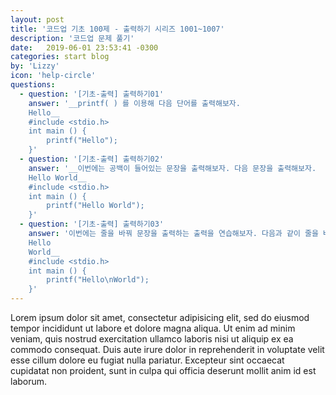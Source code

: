 ```yaml
---
layout: post
title: '코드업 기초 100제 - 출력하기 시리즈 1001~1007'
description: '코드업 문제 풀기'
date:   2019-06-01 23:53:41 -0300
categories: start blog
by: 'Lizzy'
icon: 'help-circle'
questions:
  - question: '[기초-출력] 출력하기01'
    answer: '__printf( ) 를 이용해 다음 단어를 출력해보자.  
    Hello__
    #include <stdio.h>
    int main () {
        printf("Hello");
    }'
  - question: '[기초-출력] 출력하기02'
    answer: '__이번에는 공백이 들어있는 문장을 출력해보자. 다음 문장을 출력해보자. 
    Hello World__
    #include <stdio.h>
    int main () {
        printf("Hello World");
    }'
  - question: '[기초-출력] 출력하기03'
    answer: '이번에는 줄을 바꿔 문장을 출력하는 출력을 연습해보자. 다음과 같이 줄을 바꿔 출력 해야한다.
    Hello
    World__
    #include <stdio.h>
    int main () {
        printf("Hello\nWorld");
    }'
---
```


Lorem ipsum dolor sit amet, consectetur adipisicing elit, sed do eiusmod tempor incididunt ut labore et dolore magna aliqua. Ut enim ad minim veniam, quis nostrud exercitation ullamco laboris nisi ut aliquip ex ea commodo consequat. Duis aute irure dolor in reprehenderit in voluptate velit esse cillum dolore eu fugiat nulla pariatur. Excepteur sint occaecat cupidatat non proident, sunt in culpa qui officia deserunt mollit anim id est laborum.
